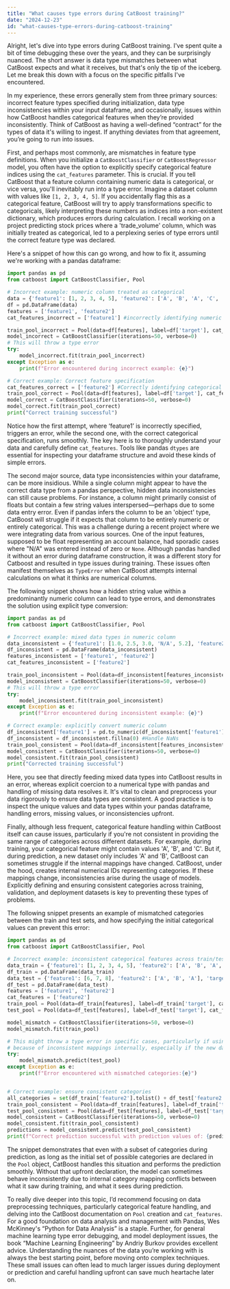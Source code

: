 ```yaml
---
title: "What causes type errors during CatBoost training?"
date: "2024-12-23"
id: "what-causes-type-errors-during-catboost-training"
---
```


Alright, let's dive into type errors during CatBoost training. I've spent quite a bit of time debugging these over the years, and they can be surprisingly nuanced. The short answer is data type mismatches between what CatBoost expects and what it receives, but that's only the tip of the iceberg. Let me break this down with a focus on the specific pitfalls I've encountered.

In my experience, these errors generally stem from three primary sources: incorrect feature types specified during initialization, data type inconsistencies within your input dataframe, and occasionally, issues within how CatBoost handles categorical features when they’re provided inconsistently. Think of CatBoost as having a well-defined “contract” for the types of data it's willing to ingest. If anything deviates from that agreement, you’re going to run into issues.

First, and perhaps most commonly, are mismatches in feature type definitions. When you initialize a `CatBoostClassifier` or `CatBoostRegressor` model, you often have the option to explicitly specify categorical feature indices using the `cat_features` parameter. This is crucial. If you tell CatBoost that a feature column containing numeric data is categorical, or vice versa, you'll inevitably run into a type error. Imagine a dataset column with values like `[1, 2, 3, 4, 5]`. If you accidentally flag this as a categorical feature, CatBoost will try to apply transformations specific to categoricals, likely interpreting these numbers as indices into a non-existent dictionary, which produces errors during calculation. I recall working on a project predicting stock prices where a 'trade_volume' column, which was initially treated as categorical, led to a perplexing series of type errors until the correct feature type was declared.

Here's a snippet of how this can go wrong, and how to fix it, assuming we're working with a pandas dataframe:

```python
import pandas as pd
from catboost import CatBoostClassifier, Pool

# Incorrect example: numeric column treated as categorical
data = {'feature1': [1, 2, 3, 4, 5], 'feature2': ['A', 'B', 'A', 'C', 'B'], 'target': [0, 1, 0, 1, 0]}
df = pd.DataFrame(data)
features = ['feature1', 'feature2']
cat_features_incorrect = ['feature1'] #incorrectly identifying numeric feature as categorical

train_pool_incorrect = Pool(data=df[features], label=df['target'], cat_features=cat_features_incorrect)
model_incorrect = CatBoostClassifier(iterations=50, verbose=0)
# This will throw a type error
try:
    model_incorrect.fit(train_pool_incorrect)
except Exception as e:
    print(f"Error encountered during incorrect example: {e}")

# Correct example: Correct feature specification
cat_features_correct = ['feature2'] #Correctly identifying categorical feature
train_pool_correct = Pool(data=df[features], label=df['target'], cat_features=cat_features_correct)
model_correct = CatBoostClassifier(iterations=50, verbose=0)
model_correct.fit(train_pool_correct)
print("Correct training successful")

```

Notice how the first attempt, where ‘feature1’ is incorrectly specified, triggers an error, while the second one, with the correct categorical specification, runs smoothly. The key here is to thoroughly understand your data and carefully define `cat_features`. Tools like pandas `dtypes` are essential for inspecting your dataframe structure and avoid these kinds of simple errors.

The second major source, data type inconsistencies within your dataframe, can be more insidious. While a single column might appear to have the correct data type from a pandas perspective, hidden data inconsistencies can still cause problems. For instance, a column might primarily consist of floats but contain a few string values interspersed—perhaps due to some data entry error. Even if pandas infers the column to be an 'object' type, CatBoost will struggle if it expects that column to be entirely numeric or entirely categorical. This was a challenge during a recent project where we were integrating data from various sources. One of the input features, supposed to be float representing an account balance, had sporadic cases where "N/A" was entered instead of zero or `None`. Although pandas handled it without an error during dataframe construction, it was a different story for Catboost and resulted in type issues during training. These issues often manifest themselves as `TypeError` when CatBoost attempts internal calculations on what it thinks are numerical columns.

The following snippet shows how a hidden string value within a predominantly numeric column can lead to type errors, and demonstrates the solution using explicit type conversion:

```python
import pandas as pd
from catboost import CatBoostClassifier, Pool

# Incorrect example: mixed data types in numeric column
data_inconsistent = {'feature1': [1.0, 2.5, 3.0, 'N/A', 5.2], 'feature2': ['A', 'B', 'A', 'C', 'B'], 'target': [0, 1, 0, 1, 0]}
df_inconsistent = pd.DataFrame(data_inconsistent)
features_inconsistent = ['feature1', 'feature2']
cat_features_inconsistent = ['feature2']

train_pool_inconsistent = Pool(data=df_inconsistent[features_inconsistent], label=df_inconsistent['target'], cat_features=cat_features_inconsistent)
model_inconsistent = CatBoostClassifier(iterations=50, verbose=0)
# This will throw a type error
try:
    model_inconsistent.fit(train_pool_inconsistent)
except Exception as e:
    print(f"Error encountered during inconsistent example: {e}")

# Correct example: explicitly convert numeric column
df_inconsistent['feature1'] = pd.to_numeric(df_inconsistent['feature1'], errors='coerce') #coerce handles errors by replacing them with NaNs
df_inconsistent = df_inconsistent.fillna(0) #Handle NaNs
train_pool_consistent = Pool(data=df_inconsistent[features_inconsistent], label=df_inconsistent['target'], cat_features=cat_features_inconsistent)
model_consistent = CatBoostClassifier(iterations=50, verbose=0)
model_consistent.fit(train_pool_consistent)
print("Corrected training successful")

```
Here, you see that directly feeding mixed data types into CatBoost results in an error, whereas explicit coercion to a numerical type with pandas and handling of missing data resolves it. It's vital to clean and preprocess your data rigorously to ensure data types are consistent. A good practice is to inspect the unique values and data types within your pandas dataframe, handling errors, missing values, or inconsistencies upfront.

Finally, although less frequent, categorical feature handling within CatBoost itself can cause issues, particularly if you're not consistent in providing the same range of categories across different datasets. For example, during training, your categorical feature might contain values 'A', 'B', and 'C'. But if, during prediction, a new dataset only includes 'A' and 'B', CatBoost can sometimes struggle if the internal mappings have changed. CatBoost, under the hood, creates internal numerical IDs representing categories. If these mappings change, inconsistencies arise during the usage of models. Explicitly defining and ensuring consistent categories across training, validation, and deployment datasets is key to preventing these types of problems.

The following snippet presents an example of mismatched categories between the train and test sets, and how specifying the initial categorical values can prevent this error:
```python
import pandas as pd
from catboost import CatBoostClassifier, Pool

# Incorrect example: inconsistent categorical features across train/test sets
data_train = {'feature1': [1, 2, 3, 4, 5], 'feature2': ['A', 'B', 'A', 'C', 'B'], 'target': [0, 1, 0, 1, 0]}
df_train = pd.DataFrame(data_train)
data_test = {'feature1': [6, 7, 8], 'feature2': ['A', 'B', 'A'], 'target': [1,0,1]}
df_test = pd.DataFrame(data_test)
features = ['feature1', 'feature2']
cat_features = ['feature2']
train_pool = Pool(data=df_train[features], label=df_train['target'], cat_features=cat_features)
test_pool = Pool(data=df_test[features], label=df_test['target'], cat_features=cat_features)

model_mismatch = CatBoostClassifier(iterations=50, verbose=0)
model_mismatch.fit(train_pool)

# This might throw a type error in specific cases, particularly if using early stopping,
# because of inconsistent mappings internally, especially if the new dataset only contains a subset of the categories
try:
    model_mismatch.predict(test_pool)
except Exception as e:
    print(f"Error encountered with mismatched categories:{e}")


# Correct example: ensure consistent categories
all_categories = set(df_train['feature2'].tolist() + df_test['feature2'].tolist())
train_pool_consistent = Pool(data=df_train[features], label=df_train['target'], cat_features=cat_features, cat_feature_values = {'feature2': sorted(all_categories)})
test_pool_consistent = Pool(data=df_test[features], label=df_test['target'], cat_features=cat_features, cat_feature_values = {'feature2':sorted(all_categories)})
model_consistent = CatBoostClassifier(iterations=50, verbose=0)
model_consistent.fit(train_pool_consistent)
predictions = model_consistent.predict(test_pool_consistent)
print(f"Correct prediction successful with prediction values of: {predictions}")

```

The snippet demonstrates that even with a subset of categories during prediction, as long as the initial set of possible categories are declared in the `Pool` object, CatBoost handles this situation and performs the prediction smoothly. Without that upfront declaration, the model can sometimes behave inconsistently due to internal category mapping conflicts between what it saw during training, and what it sees during prediction.

To really dive deeper into this topic, I’d recommend focusing on data preprocessing techniques, particularly categorical feature handling, and delving into the CatBoost documentation on `Pool` creation and `cat_features`. For a good foundation on data analysis and management with Pandas, Wes McKinney's “Python for Data Analysis” is a staple. Further, for general machine learning type error debugging, and model deployment issues, the book “Machine Learning Engineering” by Andriy Burkov provides excellent advice. Understanding the nuances of the data you’re working with is always the best starting point, before moving onto complex techniques. These small issues can often lead to much larger issues during deployment or prediction and careful handling upfront can save much heartache later on.
